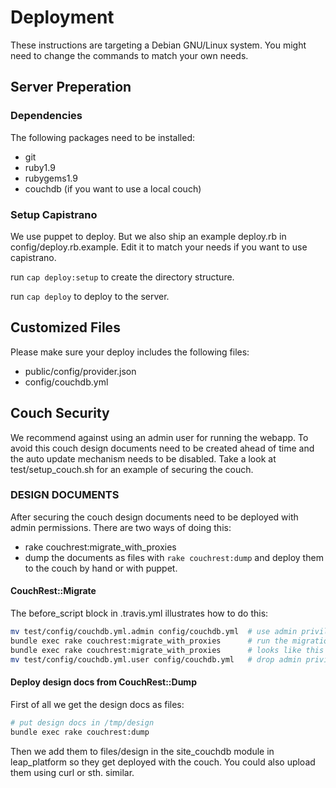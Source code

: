 # Deployment #

These instructions are targeting a Debian GNU/Linux system. You might need to change the commands to match your own needs.

## Server Preperation ##

### Dependencies ##

The following packages need to be installed:

* git
* ruby1.9
* rubygems1.9
* couchdb (if you want to use a local couch)

### Setup Capistrano ###

We use puppet to deploy. But we also ship an example deploy.rb in config/deploy.rb.example. Edit it to match your needs if you want to use capistrano.

run `cap deploy:setup` to create the directory structure.

run `cap deploy` to deploy to the server.

## Customized Files ##

Please make sure your deploy includes the following files:

* public/config/provider.json
* config/couchdb.yml

## Couch Security ##

We recommend against using an admin user for running the webapp. To avoid this couch design documents need to be created ahead of time and the auto update mechanism needs to be disabled.
Take a look at test/setup_couch.sh for an example of securing the couch.

### DESIGN DOCUMENTS ###

After securing the couch design documents need to be deployed with admin permissions. There are two ways of doing this:
 * rake couchrest:migrate_with_proxies
 * dump the documents as files with `rake couchrest:dump` and deploy them
   to the couch by hand or with puppet.

#### CouchRest::Migrate ####

The before_script block in .travis.yml illustrates how to do this:

```bash
mv test/config/couchdb.yml.admin config/couchdb.yml  # use admin privileges
bundle exec rake couchrest:migrate_with_proxies      # run the migrations
bundle exec rake couchrest:migrate_with_proxies      # looks like this needs to run twice
mv test/config/couchdb.yml.user config/couchdb.yml   # drop admin privileges
```

#### Deploy design docs from CouchRest::Dump ####

First of all we get the design docs as files:

```bash
# put design docs in /tmp/design
bundle exec rake couchrest:dump
```

Then we add them to files/design in the site_couchdb module in leap_platform so they get deployed with the couch. You could also upload them using curl or sth. similar.
